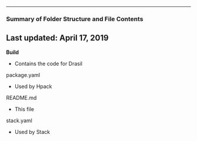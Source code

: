 --------------------------------------------------
### Summary of Folder Structure and File Contents
Last updated: April 17, 2019
--------------------------------------------------

**Build**
  - Contains the code for Drasil

package.yaml
  - Used by Hpack

README.md
  - This file

stack.yaml
  - Used by Stack